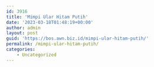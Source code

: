 ```yaml
---
id: 3916
title: 'Mimpi Ular Hitam Putih'
date: '2023-03-18T01:48:19+00:00'
author: admin
layout: post
guid: 'https://bos.awn.biz.id/mimpi-ular-hitam-putih/'
permalink: /mimpi-ular-hitam-putih/
categories:
    - Uncategorized
---
```


